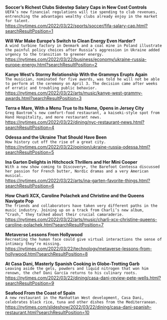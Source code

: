 **Soccer’s Richest Clubs Sidestep Salary Caps in New Cost Controls**\
`UEFA’s new financial regulations will tie spending to club revenues, entrenching the advantages wealthy clubs already enjoy in the market for talent.`\
https://nytimes.com/2022/03/22/sports/soccer/fifa-salary-cap.html?searchResultPosition=1

**Will War Make Europe’s Switch to Clean Energy Even Harder?**\
`A wind turbine factory in Denmark and a coal mine in Poland illustrate the painful policy choices after Russia’s aggression in Ukraine added urgency to the transition to greener energy.`\
https://nytimes.com/2022/03/22/business/economy/ukraine-russia-europe-energy.html?searchResultPosition=2

**Kanye West’s Stormy Relationship With the Grammys Erupts Again**\
`The musician, nominated for five awards, was told he will not be able to perform at the ceremony on April 3. The decision came after weeks of erratic and troubling public behavior.`\
https://nytimes.com/2022/03/22/arts/music/kanye-west-grammy-awards.html?searchResultPosition=3

**Terra e Mare, With a Menu True to Its Name, Opens in Jersey City**\
`Greg Baxtrom’s new comfort-food restaurant, a kaiseki-style spot from Hand Hospitality, and more restaurant news.`\
https://nytimes.com/2022/03/22/dining/nyc-restaurant-news.html?searchResultPosition=4

**Odessa and the Ukraine That Should Have Been**\
`How history cut off the rise of a great city.`\
https://nytimes.com/2022/03/22/opinion/ukraine-russia-odessa.html?searchResultPosition=5

**Ina Garten Delights in Hitchcock Thrillers and Her Mini Cooper**\
`With a new show coming to Discovery+, the Barefoot Contessa discussed her passion for French butter, Nordic dramas and a very American musical.`\
https://nytimes.com/2022/03/22/arts/ina-garten-favorite-things.html?searchResultPosition=6

**How Charli XCX, Caroline Polachek and Christine and the Queens Navigate Pop**\
`The friends and collaborators have taken very different paths in the music industry. Joining up on a track from Charli’s new album, “Crash,” they talked about their crucial camaraderie.`\
https://nytimes.com/2022/03/22/arts/music/charli-xcx-christine-queens-caroline-polachek.html?searchResultPosition=7

**Metaverse Lessons From Hollywood**\
`Recreating the human face could give virtual interactions the sense of intimacy they’re missing.`\
https://nytimes.com/2022/03/22/technology/metaverse-lessons-from-hollywood.html?searchResultPosition=8

**At Casa Dani, Masterly Spanish Cooking in Globe-Trotting Garb**\
`Leaving aside the gels, powders and liquid nitrogen that won him renown, the chef Dani García returns to his culinary roots.`\
https://nytimes.com/2022/03/22/dining/casa-dani-review-pete-wells.html?searchResultPosition=9

**Seafood From the Coast of Spain**\
`A new restaurant in the Manhattan West development, Casa Dani, celebrates black rice, tuna and other dishes from the Mediterranean.`\
https://nytimes.com/slideshow/2022/03/22/dining/casa-dani-spanish-restaurant.html?searchResultPosition=10

